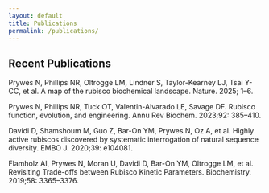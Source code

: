 ```yaml
---
layout: default
title: Publications
permalink: /publications/
---
```


## Recent Publications

Prywes N, Phillips NR, Oltrogge LM, Lindner S, Taylor-Kearney LJ, Tsai Y-CC, et al. A map of the rubisco biochemical landscape. Nature. 2025; 1–6.

Prywes N, Phillips NR, Tuck OT, Valentin-Alvarado LE, Savage DF. Rubisco function, evolution, and engineering. Annu Rev Biochem. 2023;92: 385–410.

Davidi D, Shamshoum M, Guo Z, Bar-On YM, Prywes N, Oz A, et al. Highly active rubiscos discovered by systematic interrogation of natural sequence diversity. EMBO J. 2020;39: e104081.

Flamholz AI, Prywes N, Moran U, Davidi D, Bar-On YM, Oltrogge LM, et al. Revisiting Trade-offs between Rubisco Kinetic Parameters. Biochemistry. 2019;58: 3365–3376.

